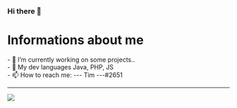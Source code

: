 ### Hi there 👋

<h1>Informations about me</h1>
- 🔭 I’m currently working on some projects.. <br/>
- 🌱 My dev languages Java, PHP, JS <br/>
- 📫 How to reach me: --- Tim ---#2651 <br/>

----------------------
<img src="https://github-readme-stats.vercel.app/api?username=tim03we&&show_icons=true&title_color=ffffff&icon_color=b22222&text_color=daf7dc&bg_color=151515"/>
